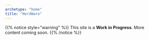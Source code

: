 ```yaml
---
archetype: "home"
title: "HerdWare"
---
```


{{% notice style="warning" %}}
This site is a **Work in Progress**.
More content coming soon.
{{% /notice %}}

